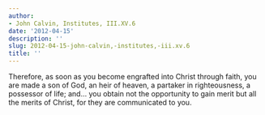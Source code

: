 ```yaml
---
author:
- John Calvin, Institutes, III.XV.6
date: '2012-04-15'
description: ''
slug: 2012-04-15-john-calvin,-institutes,-iii.xv.6
title: ''
---
```

Therefore, as soon as you become engrafted into Christ through faith, you are made a son of God, an heir of heaven, a partaker in righteousness, a possessor of life; and… you obtain not the opportunity to gain merit but all the merits of Christ, for they are communicated to you.



